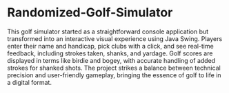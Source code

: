 # Randomized-Golf-Simulator
This golf simulator started as a straightforward console application but transformed into an interactive visual experience using Java Swing. Players enter their name and handicap, pick clubs with a click, and see real-time feedback, including strokes taken, shanks, and yardage. Golf scores are displayed in terms like birdie and bogey, with accurate handling of added strokes for shanked shots. The project strikes a balance between technical precision and user-friendly gameplay, bringing the essence of golf to life in a digital format.
